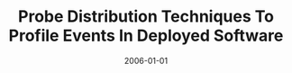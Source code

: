---
title: "Probe Distribution Techniques To Profile Events In Deployed Software"
date: 2006-01-01
venue: "17th International Symposium on Software Reliability Engineering (ISSRE 2006), 7-10 November 2006, Raleigh, North Carolina, USA"
paperurl: https://doi.org/10.1109/ISSRE.2006.36
authors: "Madeline Diep, Myra B Cohen and Sebastian G Elbaum"
awards: ""
---
